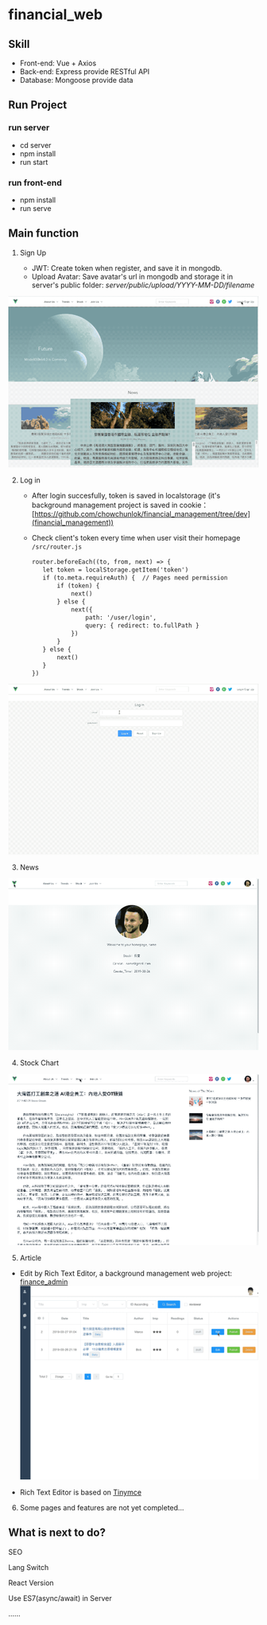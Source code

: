 # financial_web

## Skill
+ Front-end: Vue + Axios
+ Back-end: Express provide RESTful API
+ Database: Mongoose provide data

## Run Project
### run server
+ cd server
+ npm install
+ run start
### run front-end
+ npm install
+ run serve


## Main function

1. Sign Up

   - JWT: Create token when register, and save it in mongodb. 
   - Upload Avatar: Save avatar's url in mongodb and storage it in server's public folder: *server/public/upload/YYYY-MM-DD/filename*

![register](./static/gif/register.gif)



2. Log in

   - After login succesfully, token is saved in localstorage (it's background management project is saved in cookie：[https://github.com/chowchunlok/financial_management/tree/dev](financial_management))

   - Check client's token every time when user visit their homepage `/src/router.js`

     ```
     router.beforeEach((to, from, next) => {
     	let token = localStorage.getItem('token')
     	if (to.meta.requireAuth) {  // Pages need permission
     		if (token) {
     			next()
     		} else {
     			next({
     				path: '/user/login',
     				query: { redirect: to.fullPath }
     			})
     		}
     	} else {
     		next()
     	}
     })
     ```

![log in](./static/gif/Login.gif)



3. News

![news](./static/gif/news.gif)



4. Stock Chart

![Stock Chart](./static/gif/chart.gif)



5. Article

- Edit by Rich Text Editor, a background management web project: [finance_admin](https://github.com/chowchunlok/finance_admin/tree/dev)
  ![Edit Article in background management](./static/gif/edit.gif)

- Rich Text Editor is based on [Tinymce](https://www.tiny.cloud/get-tiny/custom-builds/)

  

6. Some pages and features are not yet completed…

## What is next to do?

SEO

Lang Switch 

React Version

Use ES7(async/await) in Server

......